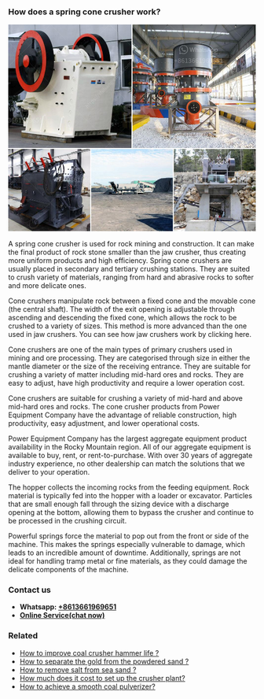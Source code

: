 <h3>How does a spring cone crusher work?</h3><img src='1701744975.jpg' alt=''><p>A spring cone crusher is used for rock mining and construction. It can make the final product of rock stone smaller than the jaw crusher, thus creating more uniform products and high efficiency. Spring cone crushers are usually placed in secondary and tertiary crushing stations. They are suited to crush variety of materials, ranging from hard and abrasive rocks to softer and more delicate ones.</p><p>Cone crushers manipulate rock between a fixed cone and the movable cone (the central shaft). The width of the exit opening is adjustable through ascending and descending the fixed cone, which allows the rock to be crushed to a variety of sizes. This method is more advanced than the one used in jaw crushers. You can see how jaw crushers work by clicking here.</p><p>Cone crushers are one of the main types of primary crushers used in mining and ore processing. They are categorised through size in either the mantle diameter or the size of the receiving entrance. They are suitable for crushing a variety of matter including mid-hard ores and rocks. They are easy to adjust, have high productivity and require a lower operation cost.</p><p>Cone crushers are suitable for crushing a variety of mid-hard and above mid-hard ores and rocks. The cone crusher products from Power Equipment Company have the advantage of reliable construction, high productivity, easy adjustment, and lower operational costs.</p><p>Power Equipment Company has the largest aggregate equipment product availability in the Rocky Mountain region. All of our aggregate equipment is available to buy, rent, or rent-to-purchase. With over 30 years of aggregate industry experience, no other dealership can match the solutions that we deliver to your operation.</p><p>The hopper collects the incoming rocks from the feeding equipment. Rock material is typically fed into the hopper with a loader or excavator. Particles that are small enough fall through the sizing device with a discharge opening at the bottom, allowing them to bypass the crusher and continue to be processed in the crushing circuit.</p><p>Powerful springs force the material to pop out from the front or side of the machine. This makes the springs especially vulnerable to damage, which leads to an incredible amount of downtime. Additionally, springs are not ideal for handling tramp metal or fine materials, as they could damage the delicate components of the machine.</p><h3>Contact us</h3><ul><li><strong>Whatsapp:&nbsp;<a href="https://wa.me/8613661969651">+8613661969651</a></strong></li><li><a href="https://swt.shibang-china.com/?git&amp;zhl&amp;How does a spring cone crusher work"><strong>Online Service(chat now)</strong></a></li></ul><h3>Related</h3><ul><li><a href='How to improve coal crusher hammer life .md'>How to improve coal crusher hammer life ?</a></li><li><a href='How to separate the gold from the powdered sand .md'>How to separate the gold from the powdered sand ?</a></li><li><a href='How to remove salt from sea sand .md'>How to remove salt from sea sand ?</a></li><li><a href='How much does it cost to set up the crusher plant.md'>How much does it cost to set up the crusher plant?</a></li><li><a href='How to achieve a smooth coal pulverizer.md'>How to achieve a smooth coal pulverizer?</a></li></ul>
